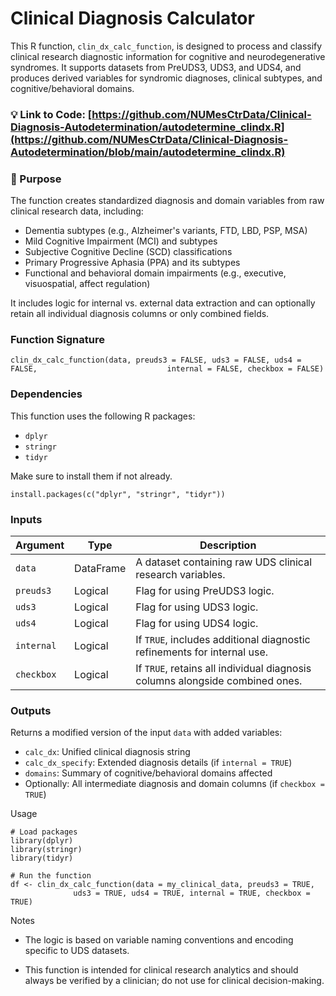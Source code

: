 # Clinical Diagnosis Calculator
This R function, ``` clin_dx_calc_function ```, is designed to process and classify clinical research diagnostic information for cognitive and neurodegenerative syndromes. It supports datasets from PreUDS3, UDS3, and UDS4, and produces derived variables for syndromic diagnoses, clinical subtypes, and cognitive/behavioral domains.

### 💡 Link to Code: [https://github.com/NUMesCtrData/Clinical-Diagnosis-Autodetermination/autodetermine_clindx.R](https://github.com/NUMesCtrData/Clinical-Diagnosis-Autodetermination/blob/main/autodetermine_clindx.R)

### 🔧 Purpose

The function creates standardized diagnosis and domain variables from raw clinical research data, including:

  - Dementia subtypes (e.g., Alzheimer's variants, FTD, LBD, PSP, MSA)
  - Mild Cognitive Impairment (MCI) and subtypes
  - Subjective Cognitive Decline (SCD) classifications
  - Primary Progressive Aphasia (PPA) and its subtypes
  - Functional and behavioral domain impairments (e.g., executive, visuospatial, affect regulation)

It includes logic for internal vs. external data extraction and can optionally retain all individual diagnosis columns or only combined fields.

### Function Signature
```
clin_dx_calc_function(data, preuds3 = FALSE, uds3 = FALSE, uds4 = FALSE,                             internal = FALSE, checkbox = FALSE)
```

### Dependencies
This function uses the following R packages:
  - ``` dplyr ```
  - ``` stringr ```
  - ``` tidyr ```

Make sure to install them if not already.
```
install.packages(c("dplyr", "stringr", "tidyr"))
```

### Inputs

| Argument  | Type |  Description |
| ------------- | ------------- |  ------------- |
| ``` data ``` | DataFrame  |   A dataset containing raw UDS clinical research variables.  |
| ``` preuds3 ```	 | Logical  |   Flag for using PreUDS3 logic.  |
| ``` uds3 ```	 | Logical  |   Flag for using UDS3 logic.  |
| ``` uds4 ```	 | Logical  |   Flag for using UDS4 logic.  |
| ``` internal ```	 | Logical  |   If ```TRUE```, includes additional diagnostic refinements for internal use.  |
| ``` checkbox ```	 | Logical  |   If ```TRUE```, retains all individual diagnosis columns alongside combined ones.  |

### Outputs
Returns a modified version of the input ``` data ``` with added variables:

  - ```calc_dx```: Unified clinical diagnosis string
  - ```calc_dx_specify```: Extended diagnosis details (if ```internal = TRUE```)
  - ```domains```: Summary of cognitive/behavioral domains affected
  - Optionally: All intermediate diagnosis and domain columns (if ```checkbox = TRUE```)

Usage
```
# Load packages
library(dplyr)
library(stringr)
library(tidyr)

# Run the function
df <- clin_dx_calc_function(data = my_clinical_data, preuds3 = TRUE,
              uds3 = TRUE, uds4 = TRUE, internal = TRUE, checkbox = TRUE)
```
Notes

  - The logic is based on variable naming conventions and encoding specific to UDS datasets.

  - This function is intended for clinical research analytics and should always be verified by a clinician; do not use for clinical decision-making.

